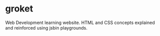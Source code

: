 groket
======

Web Development learning website. HTML and CSS concepts explained and reinforced using jsbin playgrounds.
